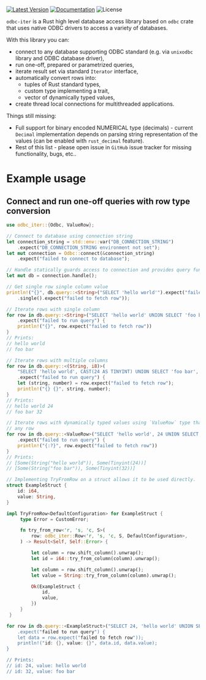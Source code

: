 [![Latest Version]][crates.io] [![Documentation]][docs.rs] ![License]

`odbc-iter` is a Rust high level database access library based on `odbc` crate that uses native ODBC drivers to access a variety of databases.

With this library you can:
* connect to any database supporting ODBC standard (e.g. via `unixodbc` library and ODBC database driver),
* run one-off, prepared or parametrized queries,
* iterate result set via standard `Iterator` interface,
* automatically convert rows into:
    * tuples of Rust standard types,
    * custom type implementing a trait,
    * vector of dynamically typed values,
* create thread local connections for multithreaded applications.

Things still missing:
* Full support for binary encoded NUMERICAL type (decimals) - current `Decimal` implementation depends on parsing string representation of the values (can be enabled with `rust_decimal` feature).
* Rest of this list - please open issue in `GitHub` issue tracker for missing functionality, bugs, etc..

Example usage
=============

Connect and run one-off queries with row type conversion
-------------

```rust
use odbc_iter::{Odbc, ValueRow};

// Connect to database using connection string
let connection_string = std::env::var("DB_CONNECTION_STRING")
    .expect("DB_CONNECTION_STRING environment not set");
let mut connection = Odbc::connect(&connection_string)
    .expect("failed to connect to database");

// Handle statically guards access to connection and provides query functionality
let mut db = connection.handle();

// Get single row single column value
println!("{}", db.query::<String>("SELECT 'hello world'").expect("failed to run query")
    .single().expect("failed to fetch row"));

// Iterate rows with single column
for row in db.query::<String>("SELECT 'hello world' UNION SELECT 'foo bar'")
    .expect("failed to run query") {
    println!("{}", row.expect("failed to fetch row"))
}
// Prints:
// hello world
// foo bar

// Iterate rows with multiple columns
for row in db.query::<(String, i8)>(
    "SELECT 'hello world', CAST(24 AS TINYINT) UNION SELECT 'foo bar', CAST(32 AS TINYINT)")
    .expect("failed to run query") {
    let (string, number) = row.expect("failed to fetch row");
    println!("{} {}", string, number);
}
// Prints:
// hello world 24
// foo bar 32

// Iterate rows with dynamically typed values using `ValueRow` type that can represent
// any row
for row in db.query::<ValueRow>("SELECT 'hello world', 24 UNION SELECT 'foo bar', 32")
    .expect("failed to run query") {
    println!("{:?}", row.expect("failed to fetch row"))
}
// Prints:
// [Some(String("hello world")), Some(Tinyint(24))]
// [Some(String("foo bar")), Some(Tinyint(32))]

// Implementing TryFromRow on a struct allows it to be used directly.
struct ExampleStruct {
    id: i64,
    value: String,
}

impl TryFromRow<DefaultConfiguration> for ExampleStruct {
     type Error = CustomError;

     fn try_from_row<'r, 's, 'c, S>(
         row: odbc_iter::Row<'r, 's, 'c, S, DefaultConfiguration>,
     ) -> Result<Self, Self::Error> {

         let column = row.shift_column().unwrap();
         let id = i64::try_from_column(column).unwrap();

         let column = row.shift_column().unwrap();
         let value = String::try_from_column(column).unwrap();

         Ok(ExampleStruct {
             id,
             value,
         })
     }
 }

for row in db.query::<ExampleStruct>("SELECT 24, 'hello world' UNION SELECT 32, 'foo bar')
    .expect("failed to run query") {
    let data = row.expect("failed to fetch row"));
    println!("id: {}, value: {}", data.id, data.value);
}

// Prints:
// id: 24, value: hello world
// id: 32, value: foo bar

```

[crates.io]: https://crates.io/crates/odbc-iter
[Latest Version]: https://img.shields.io/crates/v/odbc-iter.svg
[Documentation]: https://docs.rs/odbc-iter/badge.svg
[docs.rs]: https://docs.rs/odbc-iter
[License]: https://img.shields.io/crates/l/odbc-iter.svg
